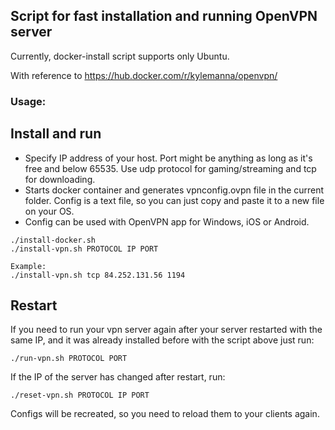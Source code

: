 ## Script for fast installation and running OpenVPN server

Currently, docker-install script supports only Ubuntu.

With reference to https://hub.docker.com/r/kylemanna/openvpn/

### Usage:
## Install and run
* Specify IP address of your host. Port might be anything as long as it's free and below 65535.
Use udp protocol for gaming/streaming and tcp for downloading.
* Starts docker container and generates vpnconfig.ovpn file in the current folder. Config is a text file, so you can just copy and paste it to a new file on your OS.
* Config can be used with OpenVPN app for Windows, iOS or Android.
```shell
./install-docker.sh
./install-vpn.sh PROTOCOL IP PORT

Example:
./install-vpn.sh tcp 84.252.131.56 1194
```

## Restart
If you need to run your vpn server again after your server restarted with the same IP, and it was already installed before with the script above just run:
```shell
./run-vpn.sh PROTOCOL PORT
```
If the IP of the server has changed after restart, run:
```shell
./reset-vpn.sh PROTOCOL IP PORT
```
Configs will be recreated, so you need to reload them to your clients again.